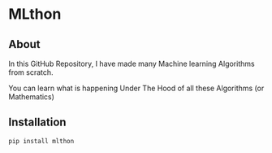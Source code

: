 # MLthon

## About

In this GitHub Repository, I have made many Machine learning Algorithms from scratch.

You can learn what is happening Under The Hood of all these Algorithms (or Mathematics)

## Installation

```
pip install mlthon
```
